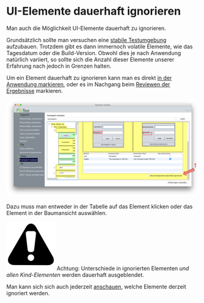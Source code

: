 UI-Elemente dauerhaft ignorieren
================================

Man auch die Möglichkeit UI-Elemente dauerhaft zu ignorieren.

Grundsätzlich sollte man versuchen eine [stabile Testumgebung](/testprozess/stabile-testumgebung.md) aufzubauen.
Trotzdem gibt es dann immernoch volatile Elemente, wie das Tagesdatum oder die Build-Version.
Obwohl dies je nach Anwendung natürlich variiert, so sollte sich die Anzahl dieser Elemente unserer Erfahrung nach jedoch in Grenzen halten.

Um ein Element dauerhaft zu ignorieren kann man es direkt [in der Anwendung markieren](../replay/ui-elemente-ignorieren.md), 
oder es im Nachgang beim [Reviewen der Ergebnisse](index.md) markieren.

![GUI Screenshot UI Elemente ignorieren](ui-elemente-ignorieren-1.png)

Dazu muss man entweder in der Tabelle auf das Element klicken oder das Element in der Baumansicht auswählen.

![Warning](../../icons/warning.png) Achtung: Unterschiede in ignorierten Elementen *und allen Kind-Elementen* werden dauerhaft ausgeblendet.

Man kann sich sich auch jederzeit [anschauen](../replay/ui-elemente-ignorieren.md), welche Elemente derzeit ignoriert werden.
